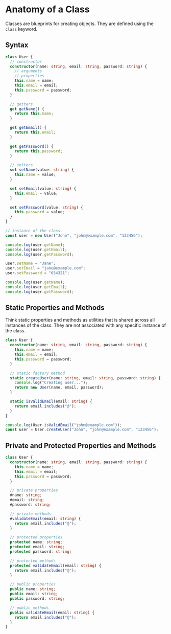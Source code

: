 # Anatomy of a Class

Classes are blueprints for creating objects. They are defined using the `class` keyword.

## Syntax

```ts
class User {
  // constructor
  constructor(name: string, email: string, password: string) {
    // arguments
    // properties
    this.name = name;
    this.email = email;
    this.password = password;
  }

  // getters
  get getName() {
    return this.name;
  }

  get getEmail() {
    return this.email;
  }

  get getPassword() {
    return this.password;
  }

  // setters
  set setName(value: string) {
    this.name = value;
  }

  set setEmail(value: string) {
    this.email = value;
  }

  set setPassword(value: string) {
    this.password = value;
  }
}

// instance of the class
const user = new User("John", "john@example.com", "123456");

console.log(user.getName);
console.log(user.getEmail);
console.log(user.getPassword);

user.setName = "Jane";
user.setEmail = "jane@example.com";
user.setPassword = "654321";

console.log(user.getName);
console.log(user.getEmail);
console.log(user.getPassword);
```

## Static Properties and Methods

Think static properties and methods as utilities that is shared across all instances of the class. They are not associated with any specific instance of the class.

```ts
class User {
  constructor(name: string, email: string, password: string) {
    this.name = name;
    this.email = email;
    this.password = password;
  }

  // static factory method
  static createUser(name: string, email: string, password: string) {
    console.log("Creating user...");
    return new User(name, email, password);
  }

  static isValidEmail(email: string) {
    return email.includes("@");
  }
}

console.log(User.isValidEmail("john@example.com"));
const user = User.createUser("John", "john@example.com", "123456");
```

## Private and Protected Properties and Methods

```ts
class User {
  constructor(name: string, email: string, password: string) {
    this.name = name;
    this.email = email;
    this.password = password;
  }

  // private properties
  #name: string;
  #email: string;
  #password: string;

  // private methods
  #validateEmail(email: string) {
    return email.includes("@");
  }

  // protected properties
  protected name: string;
  protected email: string;
  protected password: string;

  // protected methods
  protected validateEmail(email: string) {
    return email.includes("@");
  }

  // public properties
  public name: string;
  public email: string;
  public password: string;

  // public methods
  public validateEmail(email: string) {
    return email.includes("@");
  }
}
```
